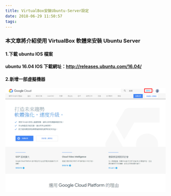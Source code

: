 ```yaml
---
title: VirtualBox安裝Ubuntu-Server設定
date: 2018-06-29 11:50:57
tags:
---
```


### 本文章將介紹使用 VirtualBox 軟體來安裝 Ubuntu Server

#### 1.下載 ubuntu IOS 檔案

#### ubuntu 16.04 IOS 下載網址：http://releases.ubuntu.com/16.04/

#### 2.新增一部虛擬機器

![ ](images/1.png)

#### 